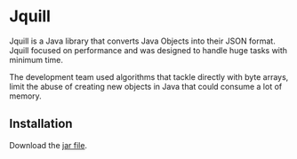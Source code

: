 # Jquill

Jquill is a Java library that converts Java Objects into their JSON format. Jquill focused on performance and was designed to handle huge tasks with minimum time.

The development team used algorithms that tackle directly with byte arrays, limit the abuse of creating new objects in Java that could consume a lot of memory.

## Installation

Download the [jar file](https://drive.google.com/file/d/1xL_0PCIwQdb1DjLI_GRZ_lrVlvL3Vrv3/view?usp=sharing).
